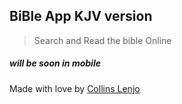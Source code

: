 ## BiBle App KJV version

> Search and Read the bible Online

##### will be soon in mobile

Made with love by [Collins Lenjo](https://twitter.com/collo_scream)
